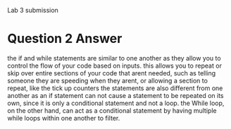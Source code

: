 Lab 3 submission

# Question 2 Answer
  the if and while statements are similar to one another as they allow you to control the flow of your code based on inputs. this allows you to repeat or skip over entire sections of your code that arent needed, such as telling someone they are speeding when they arent, or allowing a section to repeat, like the tick up counters
  the statements are also different from one another as an if statement can not cause a statement to be repeated on its own, since it is only a conditional statement and not a loop. the While loop, on the other hand, can act as a conditional statement by having multiple while loops within one another to filter.
